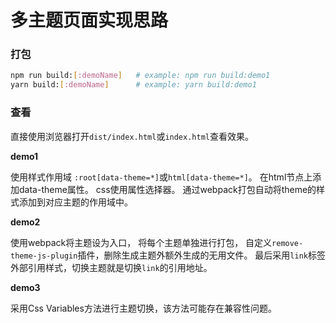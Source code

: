 # 多主题页面实现思路

### 打包
```sh
npm run build:[:demoName]   # example: npm run build:demo1
yarn build:[:demoName]      # example: yarn build:demo1
```

### 查看
直接使用浏览器打开`dist/index.html`或`index.html`查看效果。

**demo1**

使用样式作用域 `:root[data-theme=*]`或`html[data-theme=*]`。
在html节点上添加data-theme属性。
css使用属性选择器。
通过webpack打包自动将theme的样式添加到对应主题的作用域中。

**demo2**

使用webpack将主题设为入口，
将每个主题单独进行打包，
自定义`remove-theme-js-plugin`插件，删除生成主题外额外生成的无用文件。
最后采用`link`标签外部引用样式，切换主题就是切换`link`的引用地址。

**demo3**

采用Css Variables方法进行主题切换，该方法可能存在兼容性问题。